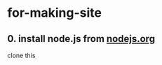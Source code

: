 # for-making-site

## 0. install node.js from [nodejs.org](https://nodejs.org/en/ "node.js")



clone this

##
